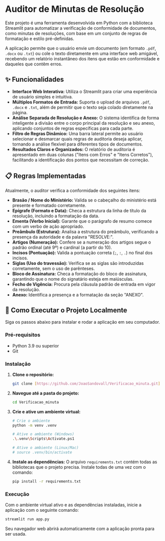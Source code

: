 # Auditor de Minutas de Resolução

Este projeto é uma ferramenta desenvolvida em Python com a biblioteca Streamlit para automatizar a verificação de conformidade de documentos, como minutas de resoluções, com base em um conjunto de regras de formatação e estilo pré-definidas.

A aplicação permite que o usuário envie um documento (em formato `.pdf`, `.docx` ou `.txt`) ou cole o texto diretamente em uma interface web amigável, recebendo um relatório instantâneo dos itens que estão em conformidade e daqueles que contêm erros.

## ✨ Funcionalidades

* **Interface Web Interativa:** Utiliza o Streamlit para criar uma experiência de usuário simples e intuitiva.
* **Múltiplos Formatos de Entrada:** Suporta o upload de arquivos `.pdf`, `.docx` e `.txt`, além de permitir que o texto seja colado diretamente na página.
* **Análise Separada de Resolução e Anexo:** O sistema identifica de forma inteligente a divisão entre o corpo principal da resolução e seu anexo, aplicando conjuntos de regras específicas para cada parte.
* **Filtro de Regras Dinâmico:** Uma barra lateral permite ao usuário selecionar e desmarcar quais regras de auditoria deseja aplicar, tornando a análise flexível para diferentes tipos de documentos.
* **Resultados Claros e Organizados:** O relatório de auditoria é apresentado em duas colunas ("Itens com Erros" e "Itens Corretos"), facilitando a identificação dos pontos que necessitam de correção.

## 📋 Regras Implementadas

Atualmente, o auditor verifica a conformidade dos seguintes itens:

* **Brasão / Nome do Ministério:** Valida se o cabeçalho do ministério está presente e formatado corretamente.
* **Epígrafe (Formato e Data):** Checa a estrutura da linha de título da resolução, incluindo a formatação da data.
* **Ementa (Verbo Inicial):** Garante que o parágrafo de resumo comece com um verbo de ação apropriado.
* **Preâmbulo (Estrutura):** Analisa a estrutura do preâmbulo, verificando a presença da autoridade e da palavra "RESOLVE:".
* **Artigos (Numeração):** Confere se a numeração dos artigos segue o padrão ordinal (até 9º) e cardinal (a partir do 10).
* **Incisos (Pontuação):** Valida a pontuação correta (`;`, `:`, `.`) no final dos incisos.
* **Siglas (Uso do travessão):** Verifica se as siglas são introduzidas corretamente, sem o uso de parênteses.
* **Bloco de Assinatura:** Checa a formatação do bloco de assinatura, garantindo que o nome do signatário esteja em maiúsculas.
* **Fecho de Vigência:** Procura pela cláusula padrão de entrada em vigor da resolução.
* **Anexo:** Identifica a presença e a formatação da seção "ANEXO".

## 🚀 Como Executar o Projeto Localmente

Siga os passos abaixo para instalar e rodar a aplicação em seu computador.

### Pré-requisitos

* Python 3.9 ou superior
* Git

### Instalação

1.  **Clone o repositório:**
    ```bash
    git clone [https://github.com/JoaoSandovall/Verificacao_minuta.git](https://github.com/JoaoSandovall/Verificacao_minuta.git)
    ```

2.  **Navegue até a pasta do projeto:**
    ```bash
    cd Verificacao_minuta
    ```

3.  **Crie e ative um ambiente virtual:**
    ```bash
    # Crie o ambiente
    python -m venv .venv

    # Ative o ambiente (Windows)
    .\.venv\Scripts\Activate.ps1

    # Ative o ambiente (Linux/Mac)
    # source .venv/bin/activate
    ```

4.  **Instale as dependências:**
    O arquivo `requirements.txt` contém todas as bibliotecas que o projeto precisa. Instale todas de uma vez com o comando:
    ```bash
    pip install -r requirements.txt
    ```

### Execução

Com o ambiente virtual ativo e as dependências instaladas, inicie a aplicação com o seguinte comando:

```bash
streamlit run app.py
```

Seu navegador web abrirá automaticamente com a aplicação pronta para ser usada.
